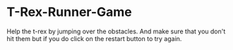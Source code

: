 # T-Rex-Runner-Game
Help the t-rex by jumping over the obstacles. And make sure that you don't hit them but if you do click on the restart button to try again.
